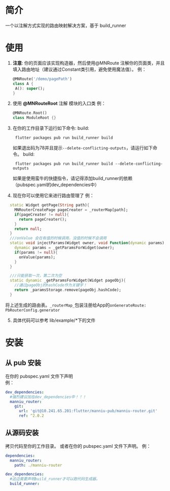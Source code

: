 # 简介

一个以注解方式实现的路由映射解决方案，基于 build_runner

# 使用

1. **注意**: 你的页面应该实现构造器，然后使用@MNRoute 注解你的页面类，并且填入路由地址（建议通过Constant类引用，避免使用魔法值）。
   例：
   ```Dart
   @MNRoute('/demo/pagePath')
   class A {
    A(): super();
   }
   ```

2. 使用 **@MNRouteRoot** 注解 模块的入口类
   例：

   ```Dart
   @MNRoute.Root()
   class ModuleRoot {}
   ```

3. 在你的工作目录下运行如下命令:
   build:

   ```shell
    flutter packages pub run build_runner build
   ```
   如果退出码为78并且提示`--delete-conflicting-outputs`，请运行如下命令。
   build:

   ```shell
    flutter packages pub run build_runner build --delete-conflicting-outputs
   ```
   如果是使用蛮牛的快捷指令，请记得添加build_runner的依赖（pubspec.yaml的dev_dependencies中）

4. 现在你可以使用它来进行路由管理了
   例：

```Dart
  static Widget getPage(String path){
    MNRouterCreatePage pageCreater = _routerMap[path];
    if(pageCreater != null){
      return pageCreater();
    }
    return null;
  }
  ///onValue 会在有值的时候调用，没值的时候不会调用
  static void injectParams(Widget owner, void Function(dynamic params) onValue){
    dynamic params = _getParamsForWidget(owner);
    if(params != null){
      onValue(params);
    }
  }

  ///只能获取一次，第二次为空
  static dynamic _getParamsForWidget(Widget pageObj){
    //通过pageObj的hashCode作为关键字！
    return _paramsStorage.remove(pageObj.hashCode);
  }
```
   将上述生成的路由表。`_routerMap_`包装注册给App的`onGenerateRoute: PbRouterConfig.generator`

5. 具体代码可以参考 lib/example/\*下的文件

# 安装

## 从 pub 安装

在你的 pubspec.yaml 文件下声明  
例：

```yaml
dev_dependencies:
  #强烈建议加在dev_dependencies中！！！
  manniu_router:
    git:
      url: 'git@10.241.65.201:flutter/manniu-pub/manniu-router.git'
      ref: ^2.0.2
```

## 从源码安装

拷贝代码至你的工作目录。
或者在你的 pubspec.yaml 文件下声明。
例：

```yaml
dependencies:
  manniu_router:
    path: ./manniu-router

dev_dependencies:
  #这边需要声明build_runner才可以跑代码生成器。
  build_runner:
```
